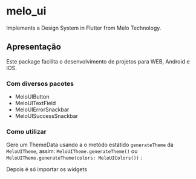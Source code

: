 # melo_ui

Implements a Design System in Flutter from Melo Technology.

## Apresentação

Este package facilita o desenvolvimento de projetos para WEB, Android e IOS.

### Com diversos pacotes

- MeloUIButton
- MeloUITextField
- MeloUIErrorSnackbar
- MeloUISuccessSnackbar

### Como utilizar

Gere um ThemeData usando a o metódo estátido `generateTheme` da `MeloUITheme`, assim: `MeloUITheme.generateTheme()` ou  `MeloUITheme.generateTheme(colors: MeloUIColors())` :

Depois é só importar os widgets
